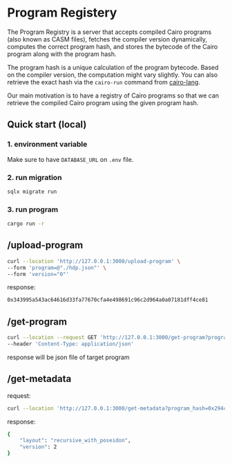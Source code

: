 # Program Registery

The Program Registry is a server that accepts compiled Cairo programs (also known as CASM files), fetches the compiler version dynamically, computes the correct program hash, and stores the bytecode of the Cairo program along with the program hash.

The program hash is a unique calculation of the program bytecode. Based on the compiler version, the computation might vary slightly. You can also retrieve the exact hash via the `cairo-run` command from [cairo-lang](https://github.com/starkware-libs/cairo-lang).

Our main motivation is to have a registry of Cairo programs so that we can retrieve the compiled Cairo program using the given program hash.

## Quick start (local)

### 1. environment variable

Make sure to have `DATABASE_URL` on `.env` file.

### 2. run migration

```sh
sqlx migrate run
```

### 3. run program

```sh
cargo run -r
```

## /upload-program

```sh
curl --location 'http://127.0.0.1:3000/upload-program' \
--form 'program=@"./hdp.json"' \
--form 'version="0"'
```

response:

```sh
0x343995a543ac64616d33fa77670cfa4e498691c96c2d964a0a07181dff4ce81
```

## /get-program

```sh
curl --location --request GET 'http://127.0.0.1:3000/get-program?program_hash=0x343995a543ac64616d33fa77670cfa4e498691c96c2d964a0a07181dff4ce81' \
--header 'Content-Type: application/json'
```

response will be json file of target program

## /get-metadata

request:

```sh
curl --location 'http://127.0.0.1:3000/get-metadata?program_hash=0x294cd7453d81e9633bbf295082f5a7e51e2a8714e3c59e70fc5969ea41e3da5'
```

response:

```sh
{
    "layout": "recursive_with_poseidon",
    "version": 2
}
```
